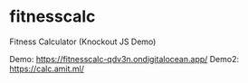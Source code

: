 fitnesscalc
===========

Fitness Calculator (Knockout JS Demo)

Demo: <https://fitnesscalc-qdv3n.ondigitalocean.app/>
Demo2: <https://calc.amit.ml/>
